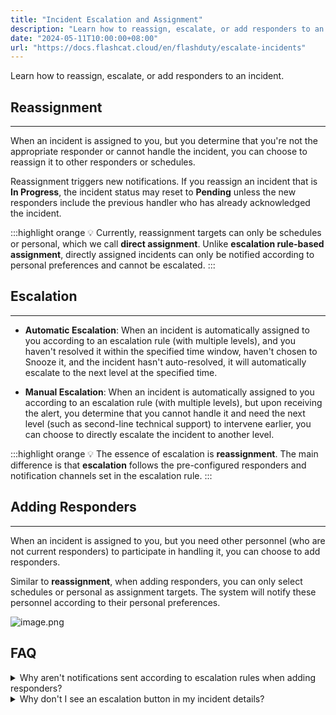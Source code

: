 ```yaml
---
title: "Incident Escalation and Assignment"
description: "Learn how to reassign, escalate, or add responders to an incident"
date: "2024-05-11T10:00:00+08:00"
url: "https://docs.flashcat.cloud/en/flashduty/escalate-incidents"
---
```


Learn how to reassign, escalate, or add responders to an incident.

## Reassignment
---

When an incident is assigned to you, but you determine that you're not the appropriate responder or cannot handle the incident, you can choose to reassign it to other responders or schedules.

Reassignment triggers new notifications. If you reassign an incident that is **In Progress**, the incident status may reset to **Pending** unless the new responders include the previous handler who has already acknowledged the incident.

:::highlight orange 💡 
Currently, reassignment targets can only be schedules or personal, which we call **direct assignment**. Unlike **escalation rule-based assignment**, directly assigned incidents can only be notified according to personal preferences and cannot be escalated.
:::


## Escalation
---

- **Automatic Escalation**: When an incident is automatically assigned to you according to an escalation rule (with multiple levels), and you haven't resolved it within the specified time window, haven't chosen to Snooze it, and the incident hasn't auto-resolved, it will automatically escalate to the next level at the specified time.

- **Manual Escalation**: When an incident is automatically assigned to you according to an escalation rule (with multiple levels), but upon receiving the alert, you determine that you cannot handle it and need the next level (such as second-line technical support) to intervene earlier, you can choose to directly escalate the incident to another level.

:::highlight orange 💡 
The essence of escalation is **reassignment**. The main difference is that **escalation** follows the pre-configured responders and notification channels set in the escalation rule.
:::

## Adding Responders
---

When an incident is assigned to you, but you need other personnel (who are not current responders) to participate in handling it, you can choose to add responders.

Similar to **reassignment**, when adding responders, you can only select schedules or personal as assignment targets. The system will notify these personnel according to their personal preferences.

![image.png](https://download.flashcat.cloud/flashduty/kb/incident-reassign.png)

## FAQ

<details>
  <summary>Why aren't notifications sent according to escalation rules when adding responders?</summary>
  
  Adding responders and reassignment default to personal notification preferences, which you can update in your personal settings page. In the future, we will support modifying notification methods during assignment.
</details>
<details>
  <summary>Why don't I see an escalation button in my incident details?</summary>
  
  The escalation button is only available when an incident is assigned according to an escalation rule. When you choose direct assignment (such as specifying an individual through reassignment), the incident is not associated with any escalation rule and cannot be escalated through rules.
</details>

